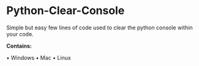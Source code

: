 # Python-Clear-Console

Simple but easy few lines of code used to clear the python console within your code.

__Contains:__

• Windows 
• Mac
• Linux
